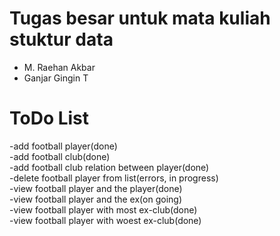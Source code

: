 # Tugas besar untuk mata kuliah stuktur data<br>

  - M. Raehan Akbar
  - Ganjar Gingin T
  
# ToDo List<br>

-add football player(done)<br>
-add football club(done)<br>
-add football club relation between player(done)<br>
-delete football player from list(errors, in progress)<br>
-view football player and the player(done)<br>
-view football player and the ex(on going)<br>
-view football player with most ex-club(done)<br>
-view football player with woest ex-club(done)<br>
 
